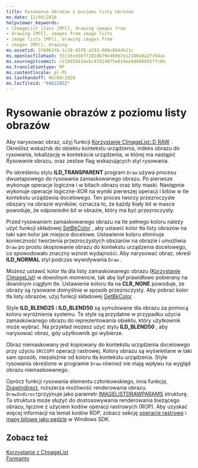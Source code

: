 ```yaml
---
title: Rysowanie obrazów z poziomu listy obrazów
ms.date: 11/04/2016
helpviewer_keywords:
- CImageList class [MFC], drawing images from
- drawing [MFC], images from image lists
- image lists [MFC], drawing images from
- images [MFC], drawing
ms.assetid: 2f6063fb-1c28-45f8-a333-008c064db11c
ms.openlocfilehash: 55c16ce5bff102d670e46867e121b0a0a2f304ac
ms.sourcegitcommit: c21b05042debc97d14875e019ee9d698691ffc0b
ms.translationtype: MT
ms.contentlocale: pl-PL
ms.lasthandoff: 06/09/2020
ms.locfileid: "84622852"
---
```

# <a name="drawing-images-from-an-image-list"></a>Rysowanie obrazów z poziomu listy obrazów

Aby narysować obraz, użyj funkcji [Korzystanie CImageList::D RAW](reference/cimagelist-class.md#draw) . Określisz wskaźnik do obiektu kontekstu urządzenia, indeks obrazu do rysowania, lokalizację w kontekście urządzenia, w której ma nastąpić Rysowanie obrazu, oraz zestaw flag wskazujących styl rysowania.

Po określeniu stylu **ILD_TRANSPARENT** program `Draw` używa procesu dwuetapowego do rysowania zamaskowanego obrazu. Po pierwsze wykonuje operacje logiczne i w bitach obrazu oraz bity maski. Następnie wykonuje operacje logiczne-XOR na wyniki pierwszej operacji i bitów w tle kontekstu urządzenia docelowego. Ten proces tworzy przezroczyste obszary na obrazie wyników; oznacza to, że każdy biały bit w masce powoduje, że odpowiedni bit w obrazie, który ma być przezroczysty.

Przed rysowaniem zamaskowanego obrazu na tle pełnego koloru należy użyć funkcji składowej [SetBkColor](reference/cimagelist-class.md#setbkcolor) , aby ustawić kolor tła listy obrazów na taki sam kolor jak miejsce docelowe. Ustawienie koloru eliminuje konieczność tworzenia przezroczystych obszarów na obrazie i umożliwia `Draw` po prostu skopiowanie obrazu do kontekstu urządzenia docelowego, co spowodowało znaczny wzrost wydajności. Aby narysować obraz, określ **ILD_NORMAL** styl podczas wywoływania `Draw` .

Możesz ustawić kolor tła dla listy zamaskowanego obrazu ([Korzystanie CImageList](reference/cimagelist-class.md)) w dowolnym momencie, tak aby był prawidłowo pobierany na dowolnym ciągłym tle. Ustawienie koloru tła na **CLR_NONE** powoduje, że obrazy są rysowane domyślnie w sposób przezroczysty. Aby pobrać kolor tła listy obrazów, użyj funkcji składowej [GetBkColor](reference/cimagelist-class.md#getbkcolor) .

Style **ILD_BLEND25** i **ILD_BLEND50** są symulowane dla obrazu za pomocą koloru wyróżnienia systemu. Te style są przydatne w przypadku użycia zamaskowanego obrazu do reprezentowania obiektu, który użytkownik może wybrać. Na przykład możesz użyć stylu **ILD_BLEND50** , aby narysować obraz, gdy użytkownik go wybierze.

Obraz niemaskowany jest kopiowany do kontekstu urządzenia docelowego przy użyciu `SRCCOPY` operacji rastrowej. Kolory obrazu są wyświetlane w taki sam sposób, niezależnie od koloru tła kontekstu urządzenia. Style rysowania określone w programie `Draw` również nie mają wpływu na wygląd obrazu niemaskowanego.

Oprócz funkcji rysowania elementu członkowskiego, inna funkcja, [DrawIndirect](reference/cimagelist-class.md#drawindirect), rozszerza możliwość renderowania obrazu. `DrawIndirect`przyjmuje jako parametr [IMAGELISTDRAWPARAMS](/windows/win32/api/commctrl/ns-commctrl-imagelistdrawparams) strukturę. Ta struktura może służyć do dostosowywania renderowania bieżącego obrazu, łącznie z użyciem kodów operacji rastrowych (ROP). Aby uzyskać więcej informacji na temat kodów ROP, zobacz sekcję [operacje rastrowe](/windows/win32/gdi/raster-operation-codes) i [mapy bitowe jako pędzle](/windows/win32/gdi/bitmaps-as-brushes) w Windows SDK.

## <a name="see-also"></a>Zobacz też

[Korzystanie z CImageList](using-cimagelist.md)<br/>
[Formanty](controls-mfc.md)
